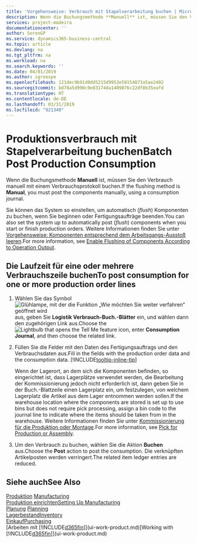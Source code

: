 ```yaml
---
title: 'Vorgehensweise: Verbrauch mit Stapelverarbeitung buchen | Microsoft Docs'
description: Wenn die Buchungsmethode **Manuell** ist, müssen Sie den Verbrauch manuell mit einem Verbrauchsprotokoll buchen.
services: project-madeira
documentationcenter: ''
author: SorenGP
ms.service: dynamics365-business-central
ms.topic: article
ms.devlang: na
ms.tgt_pltfrm: na
ms.workload: na
ms.search.keywords: ''
ms.date: 04/01/2019
ms.author: sgroespe
ms.openlocfilehash: 121dec9b91d0dd5215d9953e50154873a5ae2402
ms.sourcegitcommit: bd78a5d990c9e83174da1409076c22df8b35eafd
ms.translationtype: HT
ms.contentlocale: de-DE
ms.lasthandoff: 03/31/2019
ms.locfileid: "921340"
---
```

# <a name="batch-post-production-consumption"></a><span data-ttu-id="84f5d-103">Produktionsverbrauch mit Stapelverarbeitung buchen</span><span class="sxs-lookup"><span data-stu-id="84f5d-103">Batch Post Production Consumption</span></span>
<span data-ttu-id="84f5d-104">Wenn die Buchungsmethode **Manuell** ist, müssen Sie den Verbrauch manuell mit einem Verbrauchsprotokoll buchen.</span><span class="sxs-lookup"><span data-stu-id="84f5d-104">If the flushing method is **Manual**, you must post the components manually, using a consumption journal.</span></span>

<span data-ttu-id="84f5d-105">Sie können das System so einstellen, um automatisch (*flush*) Komponenten zu buchen, wenn Sie beginnen oder Fertigungsaufträge beenden.</span><span class="sxs-lookup"><span data-stu-id="84f5d-105">You can also set the system up to automatically post (*flush*) components when you start or finish production orders.</span></span> <span data-ttu-id="84f5d-106">Weitere Informationen finden Sie unter [Vorgehensweise: Komponenten entsprechend dem Arbeitsgangs-Ausstoß leeren](production-how-to-flush-components-according-to-operation-output.md).</span><span class="sxs-lookup"><span data-stu-id="84f5d-106">For more information, see [Enable Flushing of Components According to Operation Output](production-how-to-flush-components-according-to-operation-output.md).</span></span>

## <a name="to-post-consumption-for-one-or-more-production-order-lines"></a><span data-ttu-id="84f5d-107">Die Laufzeit für eine oder mehrere Verbrauchszeile buchen</span><span class="sxs-lookup"><span data-stu-id="84f5d-107">To post consumption for one or more production order lines</span></span>  
1.  <span data-ttu-id="84f5d-108">Wählen Sie das Symbol ![Glühlampe, mit der die Funktion „Wie möchten Sie weiter verfahren“ geöffnet wird](media/ui-search/search_small.png "Wie möchten Sie weiter verfahren?") aus, geben Sie **Logistik Verbrauch-Buch.-Blätter** ein, und wählen dann den zugehörigen Link aus.</span><span class="sxs-lookup"><span data-stu-id="84f5d-108">Choose the ![Lightbulb that opens the Tell Me feature](media/ui-search/search_small.png "Tell me what you want to do") icon, enter **Consumption Journal**, and then choose the related link.</span></span>  
2.  <span data-ttu-id="84f5d-109">Füllen Sie die Felder mit den Daten des Fertigungsauftrags und den Verbrauchsdaten aus.</span><span class="sxs-lookup"><span data-stu-id="84f5d-109">Fill in the fields with the production order data and the consumption data.</span></span> [!INCLUDE[tooltip-inline-tip](includes/tooltip-inline-tip_md.md)]  

    <span data-ttu-id="84f5d-110">Wenn der Lagerort, an dem sich die Komponenten befinden, so eingerichtet ist, dass Lagerplätze verwendet werden, die Bearbeitung der Kommissionierung jedoch nicht erforderlich ist, dann geben Sie in der Buch.-Blattzeile einen Lagerplatz ein, um festzulegen, von welchem Lagerplatz die Artikel aus dem Lager entnommen werden sollen.</span><span class="sxs-lookup"><span data-stu-id="84f5d-110">If the warehouse location where the components are stored is set up to use bins but does not require pick processing, assign a bin code to the journal line to indicate where the items should be taken from in the warehouse.</span></span> <span data-ttu-id="84f5d-111">Weitere Informationen finden Sie unter [Kommissionierung für die Produktion oder Montage](warehouse-how-to-pick-for-production.md).</span><span class="sxs-lookup"><span data-stu-id="84f5d-111">For more information, see [Pick for Production or Assembly](warehouse-how-to-pick-for-production.md).</span></span>  
3.  <span data-ttu-id="84f5d-112">Um den Verbrauch zu buchen, wählen Sie die Aktion **Buchen** aus.</span><span class="sxs-lookup"><span data-stu-id="84f5d-112">Choose the **Post** action to post the consumption.</span></span> <span data-ttu-id="84f5d-113">Die verknüpften Artikelposten werden verringert.</span><span class="sxs-lookup"><span data-stu-id="84f5d-113">The related item ledger entries are reduced.</span></span>

## <a name="see-also"></a><span data-ttu-id="84f5d-114">Siehe auch</span><span class="sxs-lookup"><span data-stu-id="84f5d-114">See Also</span></span>  
<span data-ttu-id="84f5d-115">[Produktion](production-manage-manufacturing.md)  </span><span class="sxs-lookup"><span data-stu-id="84f5d-115">[Manufacturing](production-manage-manufacturing.md)  </span></span>  
[<span data-ttu-id="84f5d-116">Produktion einrichten</span><span class="sxs-lookup"><span data-stu-id="84f5d-116">Setting Up Manufacturing</span></span>](production-configure-production-processes.md)  
<span data-ttu-id="84f5d-117">[Planung](production-planning.md)    </span><span class="sxs-lookup"><span data-stu-id="84f5d-117">[Planning](production-planning.md)    </span></span>  
[<span data-ttu-id="84f5d-118">Lagerbestand</span><span class="sxs-lookup"><span data-stu-id="84f5d-118">Inventory</span></span>](inventory-manage-inventory.md)  
[<span data-ttu-id="84f5d-119">Einkauf</span><span class="sxs-lookup"><span data-stu-id="84f5d-119">Purchasing</span></span>](purchasing-manage-purchasing.md)  
<span data-ttu-id="84f5d-120">[Arbeiten mit [!INCLUDE[d365fin](includes/d365fin_md.md)]](ui-work-product.md)</span><span class="sxs-lookup"><span data-stu-id="84f5d-120">[Working with [!INCLUDE[d365fin](includes/d365fin_md.md)]](ui-work-product.md)</span></span>
